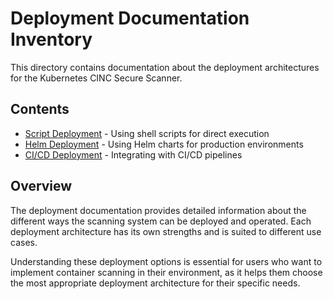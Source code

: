 # Deployment Documentation Inventory

This directory contains documentation about the deployment architectures for the Kubernetes CINC Secure Scanner.

## Contents

- [Script Deployment](script-deployment.md) - Using shell scripts for direct execution
- [Helm Deployment](helm-deployment.md) - Using Helm charts for production environments
- [CI/CD Deployment](ci-cd-deployment.md) - Integrating with CI/CD pipelines

## Overview

The deployment documentation provides detailed information about the different ways the scanning system can be deployed and operated. Each deployment architecture has its own strengths and is suited to different use cases.

Understanding these deployment options is essential for users who want to implement container scanning in their environment, as it helps them choose the most appropriate deployment architecture for their specific needs.
